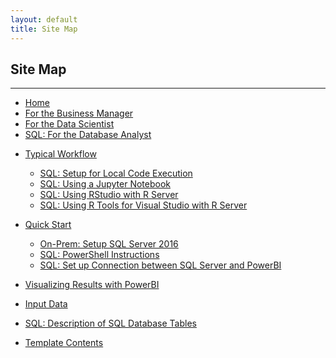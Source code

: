 ```yaml
---
layout: default
title: Site Map
---
```


## Site Map
-----------

* [Home](index.html)
* [For the Business Manager](business-manager.html)
* [For the Data Scientist](data-scientist.html)
* [SQL: For the Database Analyst](dba.html)
<!--* [HDI: For the IT Administrator](it.html) -->
* [Typical Workflow](Typical.html)
    * [SQL: Setup for Local Code Execution](local.html)
    * [SQL: Using a Jupyter Notebook](jupyter.html)
    * [SQL: Using RStudio with R Server](rstudio.html)
    * [SQL: Using R Tools for Visual Studio with R Server](rtvs.html)
   <!-- * [HDI: Using an HDInsight Spark cluster for Campaign Optimization](hdinsight.html)
    * [HDI: Configuring Operationalization with R Server](deployr.html) -->
* [Quick Start](START_HERE.html)
    * [On-Prem: Setup SQL Server 2016 ](SetupSQL.html)
    * [SQL: PowerShell Instructions](Powershell_Instructions.html)
    * [SQL: Set up Connection between SQL Server and PowerBI](ODBC.html)
* [Visualizing Results with PowerBI](Visualize_Results.html)
* [Input Data](input_data.html)
* [SQL: Description of SQL Database Tables](tables.html)


* [Template Contents](contents.html)